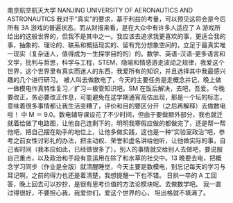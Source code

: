 南京航空航天大学
NANJING UNIVERSITY OF AERONAUTICS AND ASTRONAUTICS
我对于“真实”的要求，基于利益的考量，可以预见这将会是今后所有 3A 游戏的普遍状态。而从财报来看，是在大众中有许多人适应了 A 游戏所给出的这般世界的，但我不是其中之一。我应该去追求我更喜欢的事，更适合我的事，抽象的、理论的、联系和概括现实的、留有充分想象空间的，立足于最真实唯一现实（复杂迷人，值得成为一生探学目的的）的。数学、英语-汉语-更多语言和文学，批判与哲思，科学与工程，STEM，隐喻和情感游走波动之规律，我爱这个世界，这个世界里有真实而迷人的东西，我爱所有的知识，并且选择其中我最感兴趣的几个进行研习。
被人叫去做数电了，今天的主要任务是走概念并记，晚上做一做模电作真特性复习／扩习＝极管知识吧。SM 在饭后解决，去吧，吾爱。今晚要改正，务必要改正作息，可能避免在这学期通宵高估出现，那是一个坛的标志，意味着很多事情都让我生活变糟了，评价和目的要区分开（之后再解释）去做数电啦！
中 M ＝ 9.0。数电辅导课设花了不少时间，但由于要做额外部分，我也就迁就着给做了电路图，让他自己连剩下的，明明我寒假应做的都做完了，还是帮一帮他吧，把自己摆在助手的地位上，让他多做实践，这也是一种“实验室政治”吧，参考之前女性讨彩礼的办法，把主动权、荣誉和虚名讲给他听，让他做实际的事，自己省时间（我本应如此，已经做很多了）。别人的事情就交给别人去做吧，要说服自己重点，以及政治和手段有意运用在除了和水草的社交中。13 晚要去电，把概念学习同步（作业是全版）就清醒睡觉，今天主要是数模电，别忘记每天的学习与耳记啊，之前的得力也还是着清楚，我想提醒一下也不错。
日拱一卒的 A 工回答，晚上回去可以抄抄，是很有思考价值的方法论模块呢。去做数学吧。
我一直过得很好，不要担心我，我爱你们，爱这个世界的心，
坦出格就不填满了。
